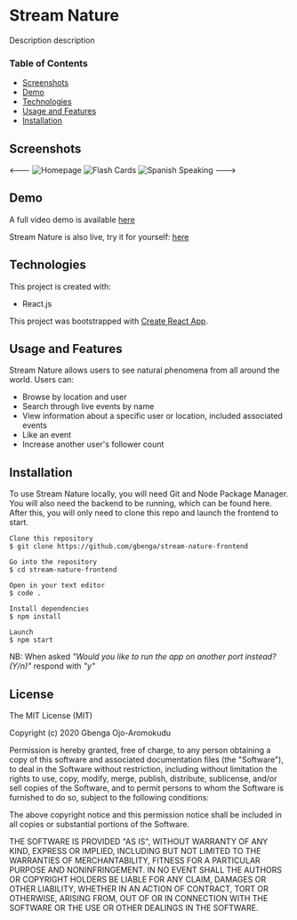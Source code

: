 # Stream Nature

Description description

### Table of Contents

- [Screenshots](#screenshots)
- [Demo](#demo)
- [Technologies](#technologies)
- [Usage and Features](#usage-and-features)
- [Installation](#installation)

## **Screenshots**

<---
![Homepage](/gif/homepage.png)
![Flash Cards](/gif/flash-cards.gif)
![Spanish Speaking](/gif/spanish-speaking.gif)
--->

## **Demo**

A full video demo is available [here](https://www.loom.com/share/152e739c304940d3a2f9077470ec8ef3)

Stream Nature is also live, try it for yourself: [here](https://stream-nature.netlify.app/)

## Technologies

This project is created with:

- React.js

This project was bootstrapped with [Create React App](https://github.com/facebook/create-react-app).

## **Usage and Features**

Stream Nature allows users to see natural phenomena from all around the world. Users can:

- Browse by location and user
- Search through live events by name
- View information about a specific user or location, included associated events
- Like an event
- Increase another user's follower count

## **Installation**

To use Stream Nature locally, you will need Git and Node Package Manager. You will also need the backend to be running, which can be found here. After this, you will only need to clone this repo and launch the frontend to start.

```
Clone this repository
$ git clone https://github.com/gbenga/stream-nature-frontend

Go into the repository
$ cd stream-nature-frontend

Open in your text editor
$ code .

Install dependencies
$ npm install

Launch
$ npm start

```

NB: When asked _"Would you like to run the app on another port instead? (Y/n)"_ respond with _"y"_

## **License**

The MIT License (MIT)

Copyright (c) 2020 Gbenga Ojo-Aromokudu

Permission is hereby granted, free of charge, to any person obtaining a copy of this software and associated documentation files (the "Software"), to deal in the Software without restriction, including without limitation the rights to use, copy, modify, merge, publish, distribute, sublicense, and/or sell copies of the Software, and to permit persons to whom the Software is furnished to do so, subject to the following conditions:

The above copyright notice and this permission notice shall be included in all copies or substantial portions of the Software.

THE SOFTWARE IS PROVIDED "AS IS", WITHOUT WARRANTY OF ANY KIND, EXPRESS OR IMPLIED, INCLUDING BUT NOT LIMITED TO THE WARRANTIES OF MERCHANTABILITY, FITNESS FOR A PARTICULAR PURPOSE AND NONINFRINGEMENT. IN NO EVENT SHALL THE AUTHORS OR COPYRIGHT HOLDERS BE LIABLE FOR ANY CLAIM, DAMAGES OR OTHER LIABILITY, WHETHER IN AN ACTION OF CONTRACT, TORT OR OTHERWISE, ARISING FROM, OUT OF OR IN CONNECTION WITH THE SOFTWARE OR THE USE OR OTHER DEALINGS IN THE SOFTWARE.
